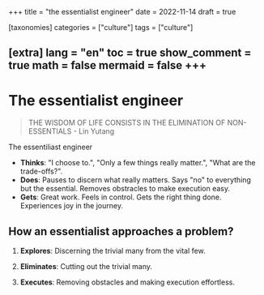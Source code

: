 
+++
title = "the essentialist engineer"
date = 2022-11-14
draft = true

[taxonomies]
categories = ["culture"]
tags = ["culture"]

[extra]
lang = "en"
toc = true
show_comment = true
math = false
mermaid = false
+++
---

# The essentialist engineer 

> THE WISDOM OF LIFE CONSISTS IN THE ELIMINATION OF NON-ESSENTIALS - Lin Yutang

The essentiliast engineer

- **Thinks**: "I choose to.", "Only a few things really matter.", "What are the trade-offs?".
- **Does**: Pauses to discern what really matters. Says "no" to everything but the essential. Removes obstracles to make execution easy.
- **Gets**: Great work. Feels in control. Gets the right thing done. Experiences joy in the journey.

## How an essentialist approaches a problem?

1. **Explores**: Discerning the trivial many from the vital few.

2. **Eliminates**: Cutting out the trivial many.

3. **Executes**: Removing obstacles and making execution effortless.
